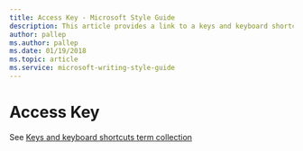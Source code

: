 ```yaml
---
title: Access Key - Microsoft Style Guide
description: This article provides a link to a keys and keyboard shortcuts term collection.
author: pallep
ms.author: pallep
ms.date: 01/19/2018
ms.topic: article
ms.service: microsoft-writing-style-guide
---
```


# Access Key

See [Keys and keyboard shortcuts term collection](/style-guide/a-z-word-list-term-collections/term-collections/keys-keyboard-shortcuts)
